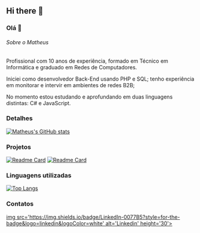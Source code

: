 ## Hi there 👋

### Olá 👋


###### Sobre o Matheus
Profissional com 10 anos de experiência, formado em Técnico em Informática e graduado em Redes de Computadores.

Iniciei como desenvolvedor Back-End usando PHP e SQL; tenho experiência em monitorar e intervir em ambientes de redes B2B; 

No momento estou estudando e aprofundando em duas linguagens distintas: C# e JavaScript.
### Detalhes

[![Matheus's GitHub stats](https://github-readme-stats.vercel.app/api?username=mathheuspimentel&show_icons=true&theme=dark)](httpsgithub.anuraghazra-readme-stats)


### Projetos

[![Readme Card](https://github-readme-stats.vercel.app/api/pin/?username=mathheuspimentel&repo=Ebac-JS-V2&theme=dark)](httpsgithub.anuraghazra-readme-stats)
[![Readme Card](https://github-readme-stats.vercel.app/api/pin/?username=mathheuspimentel&repo=Aprendendo-CSharp&theme=dark)](httpsgithub.anuraghazra-readme-stats)


### Linguagens utilizadas

[![Top Langs](https://github-readme-stats.vercel.app/api/top-langs/?username=mathheuspimentel&layout=compact)](httpsgithub.anuraghazra-readme-stats)


### Contatos

[img src='https://img.shields.io/badge/LinkedIn-0077B5?style=for-the-badge&logo=linkedin&logoColor=white' alt='Linkedin' height='30'>](https://www.linkedin.com/in/matheusppimentel/)
<!--
**mathheuspimentel/mathheuspimentel** is a ✨ _special_ ✨ repository because its `README.md` (this file) appears on your GitHub profile.

Here are some ideas to get you started:

- 🔭 I’m currently working on ...
- 🌱 I’m currently learning ...
- 👯 I’m looking to collaborate on ...
- 🤔 I’m looking for help with ...
- 💬 Ask me about ...
- 📫 How to reach me: ...
- 😄 Pronouns: ...
- ⚡ Fun fact: ...
-->
